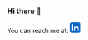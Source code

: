 ### Hi there 👋

<!--
**matiasgays/matiasgays** is a ✨ _special_ ✨ repository because its `README.md` (this file) appears on your GitHub profile.

Here are some ideas to get you started:

- 🔭 I’m currently working on ...
- 🌱 I’m currently learning ...
- 👯 I’m looking to collaborate on ...
- 🤔 I’m looking for help with ...
- 💬 Ask me about ...
- 📫 How to reach me: ...
- 😄 Pronouns: ...
- ⚡ Fun fact: ...
-->

You can reach me at:
[<img alt="LinkedIn" width="25px" src="assets/linkedin.svg">](https://www.linkedin.com/in/matiasgays/) &nbsp;
